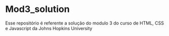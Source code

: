 # Mod3_solution
Esse repositório é referente a solução do modulo 3 do curso de HTML, CSS e Javascript da Johns Hopkins University
